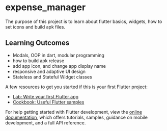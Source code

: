 # expense_manager

The purpose of this project is to learn about 
flutter basics, widgets, how to set icons and build apk files.

## Learning Outcomes

- Modals, OOP in dart, modular programming
- how to build apk release
- add app icon, and change app display name
- responsive and adaptive UI design
- Stateless and Stateful Widget classes

A few resources to get you started if this is your first Flutter project:

- [Lab: Write your first Flutter app](https://docs.flutter.dev/get-started/codelab)
- [Cookbook: Useful Flutter samples](https://docs.flutter.dev/cookbook)

For help getting started with Flutter development, view the
[online documentation](https://docs.flutter.dev/), which offers tutorials,
samples, guidance on mobile development, and a full API reference.
